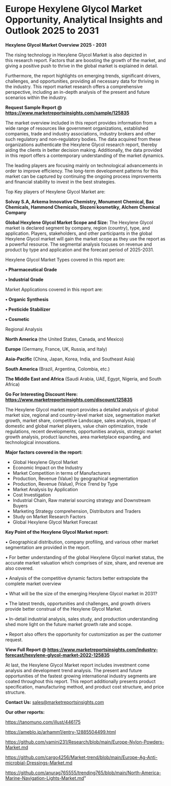# Europe Hexylene Glycol Market Opportunity, Analytical Insights and Outlook 2025 to 2031

<Strong> Hexylene Glycol Market Overview 2025 - 2031</strong>

The rising technology in Hexylene Glycol Market is also depicted in this research report. Factors that are boosting the growth of the market, and giving a positive push to thrive in the global market is explained in detail.

Furthermore, the report highlights on emerging trends, significant drivers, challenges, and opportunities, providing all necessary data for thriving in the industry. This report market research offers a comprehensive perspective, including an in-depth analysis of the present and future scenarios within the industry.

<strong>Request Sample Report @ <a href=https://www.marketreportsinsights.com/sample/125835>https://www.marketreportsinsights.com/sample/125835</a></strong>

The market overview included in this report provides information from a wide range of resources like government organizations, established companies, trade and industry associations, industry brokers and other such regulatory and non-regulatory bodies. The data acquired from these organizations authenticate the Hexylene Glycol research report, thereby aiding the clients in better decision making. Additionally, the data provided in this report offers a contemporary understanding of the market dynamics.

The leading players are focusing mainly on technological advancements in order to improve efficiency. The long-term development patterns for this market can be captured by continuing the ongoing process improvements and financial stability to invest in the best strategies.

Top Key players of Hexylene Glycol Market are:

<strong>Solvay S.A, Arkema Innovative Chemistry, Monument Chemical, Bax Chemicals, Hammond Chemicals, Slozeni kosmetiky, Alchem Chemical Company</strong>

<strong><b>Global Hexylene Glycol Market Scope and Size:</b></strong>
The Hexylene Glycol market is declared segment by company, region (country), type, and application. Players, stakeholders, and other participants in the global Hexylene Glycol market will gain the market scope as they use the report as a powerful resource. The segmental analysis focuses on revenue and product by type and application and the forecast period of 2025-2031.

Hexylene Glycol Market Types covered in this report are:

<strong>• Pharmaceutical Grade

• Industrial Grade</strong>

Market Applications covered in this report are:

<strong>• Organic Synthesis

• Pesticide Stabilizer

• Cosmetic</strong> 

Regional Analysis

<strong>North America</strong> (the United States, Canada, and Mexico)

<strong>Europe</strong> (Germany, France, UK, Russia, and Italy)

<strong>Asia-Pacific</strong> (China, Japan, Korea, India, and Southeast Asia)

<strong>South America</strong> (Brazil, Argentina, Colombia, etc.)

<strong>The Middle East and Africa</strong> (Saudi Arabia, UAE, Egypt, Nigeria, and South Africa)

<strong>Go For Interesting Discount Here: <a href=https://www.marketreportsinsights.com/discount/125835>https://www.marketreportsinsights.com/discount/125835</a></strong>

The Hexylene Glycol market report provides a detailed analysis of global market size, regional and country-level market size, segmentation market growth, market share, competitive Landscape, sales analysis, impact of domestic and global market players, value chain optimization, trade regulations, recent developments, opportunities analysis, strategic market growth analysis, product launches, area marketplace expanding, and technological innovations.

<strong><b>Major factors covered in the report:</b></strong>
<ul>
  <li>Global Hexylene Glycol Market </li>
  <li>Economic Impact on the Industry</li>
  <li>Market Competition in terms of Manufacturers</li>
  <li>Production, Revenue (Value) by geographical segmentation</li>
  <li>Production, Revenue (Value), Price Trend by Type</li>
  <li>Market Analysis by Application</li>
  <li>Cost Investigation</li>
  <li>Industrial Chain, Raw material sourcing strategy and Downstream Buyers</li>
  <li>Marketing Strategy comprehension, Distributors and Traders</li>
  <li>Study on Market Research Factors</li>
  <li>Global Hexylene Glycol Market Forecast</li>
</ul>

<strong><b>Key Point of the Hexylene Glycol Market report:</b></strong>

• Geographical distribution, company profiling, and various other market segmentation are provided in the report.

• For better understanding of the global Hexylene Glycol market status, the accurate market valuation which comprises of size, share, and revenue are also covered.

• Analysis of the competitive dynamic factors better extrapolate the complete market overview

• What will be the size of the emerging Hexylene Glycol market in 2031?

• The latest trends, opportunities and challenges, and growth drivers provide better construal of the Hexylene Glycol Market.

• In-detail industrial analysis, sales study, and production understanding shed more light on the future market growth rate and scope.

• Report also offers the opportunity for customization as per the customer request.

<strong><b>View Full Report @ <a href=https://www.marketreportsinsights.com/industry-forecast/hexylene-glycol-market-2022-125835>https://www.marketreportsinsights.com/industry-forecast/hexylene-glycol-market-2022-125835</a></b></strong>


At last, the Hexylene Glycol Market report includes investment come analysis and development trend analysis. The present and future opportunities of the fastest growing international industry segments are coated throughout this report. This report additionally presents product specification, manufacturing method, and product cost structure, and price structure.

<strong>Contact Us:</strong>
sales@marketreportsinsights.com

<strong>Our other reports:</strong>

<a href=https://tanomuno.com/illust/446175>https://tanomuno.com/illust/446175</a>

<a href=https://ameblo.jp/arhamm1/entry-12885504499.html>https://ameblo.jp/arhamm1/entry-12885504499.html</a>

<a href=https://github.com/yamini231/Research/blob/main/Europe-Nylon-Powders-Market.md>https://github.com/yamini231/Research/blob/main/Europe-Nylon-Powders-Market.md</a>

<a href=https://github.com/cargo4256/Market-trend/blob/main/Europe-Ag-Anti-microbial-Dressings-Market.md>https://github.com/cargo4256/Market-trend/blob/main/Europe-Ag-Anti-microbial-Dressings-Market.md</a>

<a href=https://github.com/anurag765555/trending765/blob/main/North-America-Marine-Navigation-Lights-Market.md>https://github.com/anurag765555/trending765/blob/main/North-America-Marine-Navigation-Lights-Market.md</a>"

